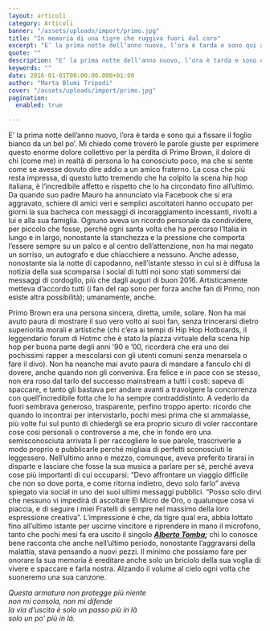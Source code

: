 ```yaml
---
layout: articoli
category: Articoli
banner: "/assets/uploads/import/primo.jpg"
title: "In memoria di una tigre che ruggiva fuori dal coro"
excerpt: "E’ la prima notte dell’anno nuovo, l’ora è tarda e sono qui a fissare il foglio bianco da un bel po’. Mi chiedo come troverò le parole giuste per esprimere questo enorme dolore collettivo per la perdita di Primo Brown, il dolore di chi (come me) in realtà di persona lo ha conosciuto poco, ma che si [&hellip"
quote: ""
description: "E’ la prima notte dell’anno nuovo, l’ora è tarda e sono qui a fissare il foglio bianco da un bel po’. Mi chiedo come troverò le parole giuste per esprimere questo enorme dolore collettivo per la perdita di Primo Brown, il dolore di chi (come me) in realtà di persona lo ha conosciuto poco, ma che si [&hellip"
keywords: ""
date: 2016-01-01T00:00:00.000+01:00
author: "Marta Blumi Tripodi"
cover: "/assets/uploads/import/primo.jpg"
pagination:
  enabled: true

---
```


[](https://hotmc.com/wp-content/uploads/2016/01/primo.jpg)

E’ la prima notte dell’anno nuovo, l’ora è tarda e sono qui a fissare il foglio bianco da un bel po’. Mi chiedo come troverò le parole giuste per esprimere questo enorme dolore collettivo per la perdita di Primo Brown, il dolore di chi (come me) in realtà di persona lo ha conosciuto poco, ma che si sente come se avesse dovuto dire addio a un amico fraterno. La cosa che più resta impressa, di questo lutto tremendo che ha colpito la scena hip hop italiana, è l’incredibile affetto e rispetto che lo ha circondato fino all’ultimo. Da quando suo padre Mauro ha annunciato via Facebook che si era aggravato, schiere di amici veri e semplici ascoltatori hanno occupato per giorni la sua bacheca con messaggi di incoraggiamento incessanti, rivolti a lui e alla sua famiglia. Ognuno aveva un ricordo personale da condividere, per piccolo che fosse, perché ogni santa volta che ha percorso l’Italia in lungo e in largo, nonostante la stanchezza e la pressione che comporta l’essere sempre su un palco e al centro dell’attenzione, non ha mai negato un sorriso, un autografo e due chiacchiere a nessuno. Anche adesso, nonostante sia la notte di capodanno, nell’istante stesso in cui si è diffusa la notizia della sua scomparsa i social di tutti noi sono stati sommersi dai messaggi di cordoglio, più che dagli auguri di buon 2016\. Artisticamente metteva d’accordo tutti (i fan del rap sono per forza anche fan di Primo, non esiste altra possibilità); umanamente, anche.

Primo Brown era una persona sincera, diretta, umile, solare. Non ha mai avuto paura di mostrare il suo vero volto ai suoi fan, senza trincerarsi dietro superiorità morali e artistiche (chi c’era ai tempi di Hip Hop Hotboards, il leggendario forum di Hotmc che è stato la piazza virtuale della scena hip hop per buona parte degli anni ’90 e ’00, ricorderà che era uno dei pochissimi rapper a mescolarsi con gli utenti comuni senza menarsela o fare il divo). Non ha neanche mai avuto paura di mandare a fanculo chi di dovere, anche quando non gli conveniva. Era felice e in pace con se stesso, non era roso dal tarlo del successo mainstream a tutti i costi: sapeva di spaccare, e tanto gli bastava per andare avanti a travolgere la concorrenza con quell’incredibile fotta che lo ha sempre contraddistinto. A vederlo da fuori sembrava generoso, trasparente, perfino troppo aperto: ricordo che quando lo incontrai per intervistarlo, pochi mesi prima che si ammalasse, più volte fui sul punto di chiedergli se era proprio sicuro di voler raccontare cose così personali o controverse a me, che in fondo ero una semisconosciuta arrivata lì per raccogliere le sue parole, trascriverle a modo proprio e pubblicarle perché migliaia di perfetti sconosciuti le leggessero. Nell’ultimo anno e mezzo, comunque, aveva preferito tirarsi in disparte e lasciare che fosse la sua musica a parlare per sé, perché aveva cose più importanti di cui occuparsi: “Devo affrontare un viaggio difficile che non so dove porta, e come ritorna indietro, devo solo farlo” aveva spiegato via social in uno dei suoi ultimi messaggi pubblici. “Posso solo dirvi che nessuno vi impedirà di ascoltare El Micro de Oro, o qualunque cosa vi piaccia, e di seguire i miei Fratelli di sempre nel massimo della loro espressione creativa”. L’impressione è che, da tigre qual era, abbia lottato fino all’ultimo istante per uscirne vincitore e riprendere in mano il microfono, tanto che pochi mesi fa era uscito il singolo **_[Alberto Tomba](https://hotmc.com/primo-alberto-tomba-video/);_** chi lo conosce bene racconta che anche nell’ultimo periodo, nonostante l’aggravarsi della malattia, stava pensando a nuovi pezzi. Il minimo che possiamo fare per onorare la sua memoria è ereditare anche solo un briciolo della sua voglia di vivere e spaccare e farla nostra. Alzando il volume al cielo ogni volta che suoneremo una sua canzone.

_Questa armatura non protegge più niente_  
_non mi consola, non mi difende_  
_la via d’uscita è solo un passo più in là_  
_solo un po’ più in là._